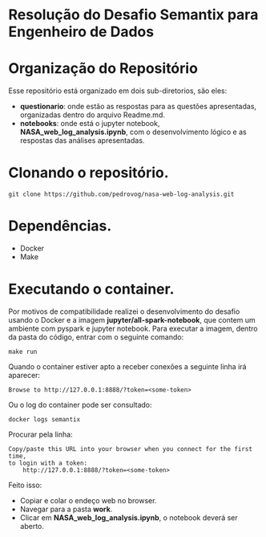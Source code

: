 # Resolução do Desafio Semantix para Engenheiro de Dados

# Organização do Repositório

Esse repositório está organizado em dois sub-diretorios, são eles:

- **questionario**: onde estão as respostas para as questões apresentadas, organizadas dentro do arquivo Readme.md.
- **notebooks**: onde está o jupyter notebook, **NASA_web_log_analysis.ipynb**, com o desenvolvimento lógico e as respostas das análises apresentadas.

# Clonando o repositório.

    git clone https://github.com/pedrovog/nasa-web-log-analysis.git

# Dependências.

- Docker
- Make

# Executando o container.

Por motivos de compatibilidade realizei o desenvolvimento do desafio usando o Docker e a imagem **jupyter/all-spark-notebook**, que contem um ambiente com pyspark e jupyter notebook.
Para executar a imagem, dentro da pasta do código, entrar com o seguinte comando:

    make run

Quando o container estiver apto a receber conexões a seguinte linha irá aparecer:

    Browse to http://127.0.0.1:8888/?token=<some-token>

Ou o log do container pode ser consultado:

    docker logs semantix

Procurar pela linha:

    Copy/paste this URL into your browser when you connect for the first time,
    to login with a token:
        http://127.0.0.1:8888/?token=<some-token>

Feito isso:
- Copiar e colar o endeço web no browser.
- Navegar para a pasta **work**.
- Clicar em **NASA_web_log_analysis.ipynb**, o notebook deverá ser aberto.

